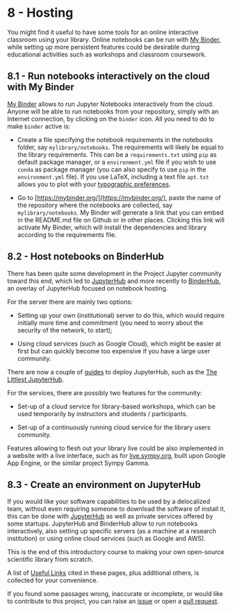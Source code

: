 # 8 - Hosting


You might find it useful to have some tools for an online interactive classroom using your library. Online notebooks can be run with [My Binder](https://mybinder.readthedocs.io/en/latest/index.html), while setting up more persistent features could be desirable during educational activities such as workshops and classroom coursework.


## 8.1 - Run notebooks interactively on the cloud with My Binder
[My Binder](https://mybinder.readthedocs.io/en/latest/introduction.html#what-is-the-binder-project)
allows to run Jupyter Notebooks interactively from the cloud.
Anyone will be able to run notebooks from your repository, simply with an Internet connection, by clicking on the `binder` icon.
All you need to do to make `binder` active is:

 - Create a file specifying the notebook requirements in the notebooks folder, say `mylibrary/notebooks`. The requirements will likely be equal to the library requirements. This can be a `requirements.txt` using `pip` as default package manager, or a `environment.yml` file if you wish to use `conda` as package manager (you can also specify to use `pip` in the `environment.yml` file). If you use LaTeX, including a text file `apt.txt` allows you to plot with your [typographic preferences](https://github.com/binder-examples/latex).

 - Go to [https://mybinder.org/](https://mybinder.org/), paste the name of the repository where the notebooks are collected, say `mylibrary/notebooks`. My Binder will generate a link that you can embed in the README.md file on Github or in other places. Clicking this link will activate My Binder, which will install the dependencies and library according to the requirements file.


## 8.2 - Host notebooks on BinderHub
There has been quite some development in the Project Jupyter community toward this end, which led to [JupyterHub](https://jupyterhub.readthedocs.io/en/latest/index.html) and more recently to [BinderHub](https://binderhub.readthedocs.io/en/latest/), an overlay of JupyterHub focused on notebook hosting.

For the server there are mainly two options:

- Setting up your own (institutional) server to do this, which would require initially more time and commitment (you need to worry about the security of the network, to start);

- Using cloud services (such as Google Cloud), which might be easier at first but can quickly become too expensive if you have a large user community.

There are now a couple of [guides](https://zero-to-jupyterhub.readthedocs.io/en/latest/) to deploy JupyterHub, such as the [The Littlest JupyterHub](https://github.com/jupyterhub/the-littlest-jupyterhub).

For the services, there are possibly two features for the community:

- Set-up of a cloud service for library-based workshops, which can be used temporarily by instructors and students / participants.

- Set-up of a continuously running cloud service for the library users community.

Features allowing to flesh out your library live could be also implemented in a website with a live interface, such as for [live.sympy.org](https://live.sympy.org/), built upon Google App Engine, or the similar project Sympy Gamma.


## 8.3 - Create an environment on JupyterHub
If you would like your software capabilities to be used by a delocalized team, without even requiring someone to download the software of install it, this can be done with [JupyterHub](https://github.com/jupyterhub/jupyterhub) as well as private services offered by some startups.
JupyterHub and BinderHub allow to run notebooks interactively, also setting up specific servers
(as a machine at a research institution) or using online cloud services (such as Google and AWS).


This is the end of this introductory course to making your own open-source scientific library from scratch.

A list of [Useful Links](9-links.md) cited in these pages, plus additional others, is collected for your convenience.

If you found some passages wrong, inaccurate or incomplete, or would like to contribute to this project, you can raise an [issue](https://github.com/nathanshammah/opensource/issues) or open a [pull request](https://github.com/nathanshammah/opensource/pulls).
